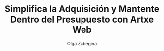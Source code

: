 ---
title: "Simplifica la Adquisición y Mantente Dentro del Presupuesto con Artxe Web"
description: "Herramientas asequibles y duraderas para proyectos de desarrollo eficientes"
author: "Olga Zabegina"
role: "Gerente de Marketing Estratégico"
authorImage: "/imagenes/x.jpg"
authorImageAlt: "Descripción del Avatar"
pubDate: 2024-02-18
cardImage: "/imagenes/x.jpg"
cardImageAlt: "Vista lateral de trabajador usando herramientas digitales"
readTime: 3
tags: ["adquisición", "asequible", "eficiencia"]
contents: [
        "Gestionar un proyecto de desarrollo puede ser abrumador, especialmente cuando se trata de adquisición. Por eso Artxe Web está comprometido a simplificar el proceso y mantener tus proyectos dentro del presupuesto.",
        "Con nuestra línea de herramientas y equipos asequibles, puedes encontrar todo lo que necesitas sin quebrar el banco. Nuestro diseño centrado en el usuario asegura que nuestros productos sean fáciles de usar, ahorrándote tiempo y frustración en el sitio de trabajo.",
        "Pero asequible no significa sacrificar calidad. Los productos de Artxe Web están construidos para durar, proporcionando rendimiento confiable y durabilidad cuando más lo necesitas. Y con nuestra documentación completa y tutoriales, puedes integrar nuestros productos sin problemas en tu flujo de trabajo, maximizando eficiencia y productividad.",
        "Ya seas un entusiasta del bricolaje o un contratista experimentado, Artxe Web tiene las soluciones que necesitas para tener éxito. Experimenta la diferencia por ti mismo y ve por qué Artxe Web es la elección confiable para necesidades de hardware y desarrollo."
]
---